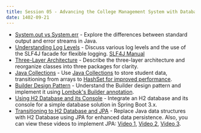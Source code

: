 ```yaml
---
title: Session 05 - Advancing the College Management System with Database Integration
date: 1402-09-21
---
```


* [System.out vs System.err](https://www.geeksforgeeks.org/difference-between-system-out-println-and-system-err-println-in-java/) - Explore the differences between standard output and error streams in Java.
* [Understanding Log Levels](https://stackabuse.com/guide-to-logging-in-spring-boot/) - Discuss various log levels and the use of the SLF4J facade for flexible logging. [SLF4J Manual](https://www.slf4j.org/manual.html)
* [Three-Layer Architecture](https://openclassrooms.com/en/courses/5684146-create-web-applications-efficiently-with-the-spring-boot-mvc-framework/6156961-organize-your-application-code-in-three-tier-architecture) - Describe the three-layer architecture and reorganize classes into three packages for clarity.
* [Java Collections](https://www.javatpoint.com/collections-in-java) - Use [Java Collections](https://www.geeksforgeeks.org/collections-in-java-2/) to store student data, transitioning from arrays to [HashSet for improved performance](https://www.baeldung.com/java-hashset-arraylist-contains-performance).
* [Builder Design Pattern](https://refactoring.guru/design-patterns/builder) - Understand the Builder design pattern and implement it using [Lombok's Builder annotation](https://projectlombok.org/features/Builder).
* [Using H2 Database and its Console](https://www.youtube.com/watch?v=z5O6bSiRPk8&list=LL) - Integrate an H2 database and its console for a simple database solution in Spring Boot 3.x.
* [Transitioning to H2 Database and JPA](https://mkyong.com/spring-boot/spring-boot-spring-data-jpa/) - Replace Java data structures with H2 Database using JPA for enhanced data persistence. Also, you can view these videos to implement JPA: [Video 1](https://www.youtube.com/watch?v=du99WcQztNU), [Video 2](https://www.youtube.com/watch?v=z3HnFBzn7DI), [Video 3](https://www.youtube.com/watch?v=lpcOSXWPXTk&t=479s).

